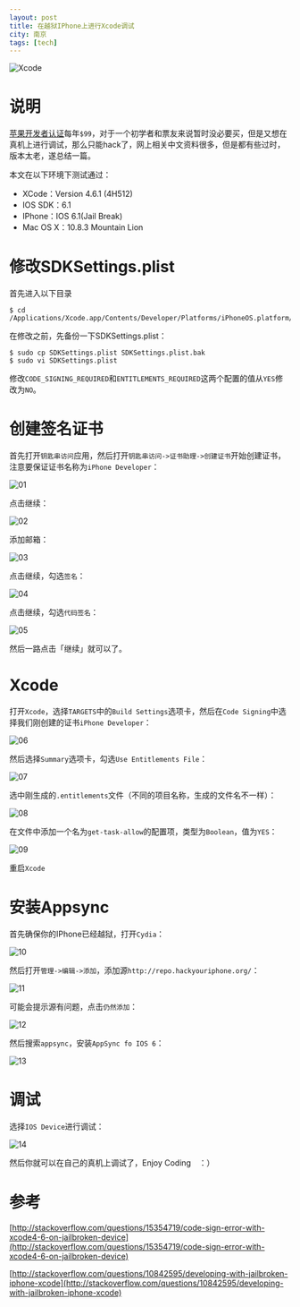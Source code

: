 ```yaml
---
layout: post
title: 在越狱IPhone上进行Xcode调试
city: 南京
tags: [tech]
---
```


![Xcode](/images/tech/xcode.jpg "Xcode")

# 说明

[苹果开发者认证](https://developer.apple.com/programs/ios/)每年`$99`，对于一个初学者和票友来说暂时没必要买，但是又想在真机上进行调试，那么只能hack了，网上相关中文资料很多，但是都有些过时，版本太老，遂总结一篇。

本文在以下环境下测试通过：

*	XCode：Version 4.6.1 (4H512) 
*	IOS SDK：6.1
*	IPhone：IOS 6.1(Jail Break)
*	Mac OS X：10.8.3 Mountain Lion

# 修改SDKSettings.plist

首先进入以下目录

	$ cd /Applications/Xcode.app/Contents/Developer/Platforms/iPhoneOS.platform/Developer/SDKs/iPhoneOS6.1.sdk

在修改之前，先备份一下SDKSettings.plist：

	$ sudo cp SDKSettings.plist SDKSettings.plist.bak
	$ sudo vi SDKSettings.plist
修改`CODE_SIGNING_REQUIRED`和`ENTITLEMENTS_REQUIRED`这两个配置的值从`YES`修改为`NO`。


# 创建签名证书

首先打开`钥匙串访问`应用，然后打开`钥匙串访问->证书助理->创建证书`开始创建证书，
注意要保证证书名称为`iPhone Developer`：

![01](/images/tech/xcode2/01.png "01")

点击继续：

![02](/images/tech/xcode2/02.png "02")

添加邮箱：

![03](/images/tech/xcode2/03.png "03")

点击继续，勾选`签名`：

![04](/images/tech/xcode2/04.png "04")

点击继续，勾选`代码签名`：

![05](/images/tech/xcode2/05.png "05")

然后一路点击「继续」就可以了。

# Xcode
打开`Xcode`，选择`TARGETS`中的`Build Settings`选项卡，然后在`Code Signing`中选择我们刚创建的证书`iPhone Developer`：

![06](/images/tech/xcode2/06.png "06")

然后选择`Summary`选项卡，勾选`Use Entitlements File`：

![07](/images/tech/xcode2/07.png "07")

选中刚生成的`.entitlements`文件（不同的项目名称，生成的文件名不一样）：

![08](/images/tech/xcode2/08.png "08")

在文件中添加一个名为`get-task-allow`的配置项，类型为`Boolean`，值为`YES`：

![09](/images/tech/xcode2/09.png "09")

重启`Xcode`

# 安装Appsync

首先确保你的IPhone已经越狱，打开`Cydia`：

![10](/images/tech/xcode2/10.png "10")

然后打开`管理->编辑->添加`，添加源`http://repo.hackyouriphone.org/`：

![11](/images/tech/xcode2/11.png "11")

可能会提示源有问题，点击`仍然添加`：

![12](/images/tech/xcode2/12.png "12")

然后搜索`appsync`，安装`AppSync fo IOS 6`：

![13](/images/tech/xcode2/13.png "13")

# 调试

选择`IOS Device`进行调试：

![14](/images/tech/xcode2/14.png "14")

然后你就可以在自己的真机上调试了，Enjoy Coding　：）

# 参考

[http://stackoverflow.com/questions/15354719/code-sign-error-with-xcode4-6-on-jailbroken-device](http://stackoverflow.com/questions/15354719/code-sign-error-with-xcode4-6-on-jailbroken-device)

[http://stackoverflow.com/questions/10842595/developing-with-jailbroken-iphone-xcode](http://stackoverflow.com/questions/10842595/developing-with-jailbroken-iphone-xcode)

 